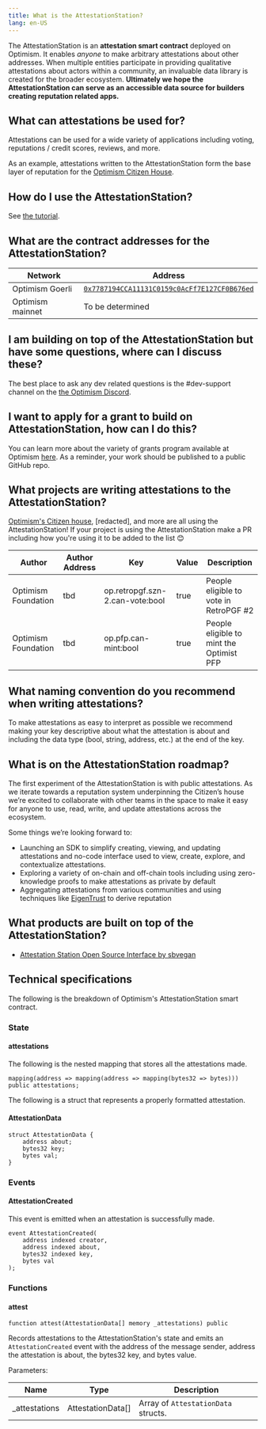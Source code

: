 ```yaml
---
title: What is the AttestationStation?
lang: en-US
---
```

The AttestationStation is an **attestation smart contract** deployed on Optimism.  It enables _anyone_ to make arbitrary attestations about other addresses. When multiple entities participate in providing qualitative attestations about actors within a community, an invaluable data library is created for the broader ecosystem. **Ultimately we hope the AttestationStation can serve as an accessible data source for builders creating reputation related apps.**

<!-- TODO: Add source code link when we have an authoritative source -->

## What can attestations be used for?
Attestations can be used for a wide variety of applications including voting, reputations / credit scores, reviews, and more.

As an example, attestations written to the AttestationStation form the base layer of reputation for the [Optimism Citizen House](https://community.optimism.io/docs/governance/citizens-house/).

## How do I use the AttestationStation?

See [the tutorial](https://github.com/ethereum-optimism/optimism-tutorial/tree/main/ecosystem/attestation-station).


## What are the contract addresses for the AttestationStation?

| Network | Address |
| - | - |
| Optimism Goerli | [`0x7787194CCA11131C0159c0AcFf7E127CF0B676ed`](https://goerli-optimism.etherscan.io/address/0x7787194cca11131c0159c0acff7e127cf0b676ed)  |
| Optimism mainnet | To be determined |


## I am building on top of the AttestationStation but have some questions, where can I discuss these?

The best place to ask any dev related questions is the #dev-support channel on the [the Optimism Discord](https://discord-gateway.optimism.io/).

## I want to apply for a grant to build on AttestationStation, how can I do this?

You can learn more about the variety of grants program available at Optimism [here](allocations/#ecosystem-fund). As a reminder, your work should be published to a public GitHub repo.

## What projects are writing attestations to the AttestationStation?

[Optimism's Citizen house](https://community.optimism.io/docs/governance/citizens-house/), [redacted], and more are all using the AttestationStation! 
If your project is using the AttestationStation make a PR including how you're using it to be added to the list 😊

| Author              | Author Address | Key                                                        | Value | Description                                  |
| ------------------- | ---------------| ---------------------------------------------------------- |------ |--------------------------------------------- |
| Optimism Foundation | tbd            | op.retropgf.szn-2.can-vote:bool                            | true  | People eligible to vote in RetroPGF #2       |
| Optimism Foundation | tbd            | op.pfp.can-mint:bool                                       | true  | People eligible to mint the Optimist PFP     |

## What naming convention do you recommend when writing attestations?

To make attestations as easy to interpret as possible we recommend making your key descriptive about what the attestation is about and including the data type (bool, string, address, etc.) at the end of the key. 

## What is on the AttestationStation roadmap?

The first experiment of the AttestationStation is with public attestations. As we iterate towards a reputation system underpinning the Citizen’s house we’re excited to collaborate with other teams in the space to make it easy for anyone to use, read, write, and update attestations across the ecosystem. 

Some things we’re looking forward to:

* Launching an SDK to simplify creating, viewing, and updating attestations and no-code interface used to view, create, explore, and contextualize attestations.
* Exploring a variety of on-chain and off-chain tools including using zero-knowledge proofs to make attestations as private by default
* Aggregating attestations from various communities and using techniques like [EigenTrust](https://en.wikipedia.org/wiki/EigenTrust) to derive reputation

## What products are built on top of the AttestationStation? 

* [Attestation Station Open Source Interface by sbvegan](https://github.com/sbvegan/attestation-station-interface)

## Technical specifications

The following is the breakdown of Optimism's AttestationStation smart contract.

### State

#### attestations

The following is the nested mapping that stores all the attestations made.

```
mapping(address => mapping(address => mapping(bytes32 => bytes))) public attestations;
```

The following is a struct that represents a properly formatted attestation.

#### AttestationData

```
struct AttestationData {
    address about;
    bytes32 key;
    bytes val;
}
```

### Events

#### AttestationCreated

This event is emitted when an attestation is successfully made.

```
event AttestationCreated(
    address indexed creator,
    address indexed about,
    bytes32 indexed key,
    bytes val
);
```

### Functions

#### attest

```
function attest(AttestationData[] memory _attestations) public
```

Records attestations to the AttestationStation's state and emits an `AttestationCreated` event with the address of the message sender, address the attestation is about, the bytes32 key, and bytes value.

Parameters:

| Name           | Type              | Description                         |
| -------------- | ----------------- | ----------------------------------- |
| \_attestations | AttestationData[] | Array of `AttestationData` structs. |

